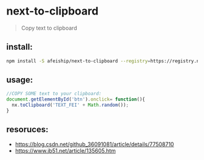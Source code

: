 # next-to-clipboard
> Copy text to clipboard

## install:
```bash
npm install -S afeiship/next-to-clipboard --registry=https://registry.npm.taobao.org
```

## usage:
```js
//COPY SOME text to your clipboard:
document.getElementById('btn').onclick= function(){
  nx.toClipboard('TEXT_FEI' + Math.random());
}
```

## resoruces:
+ https://blog.csdn.net/github_36091081/article/details/77508710
+ https://www.jb51.net/article/135605.htm
